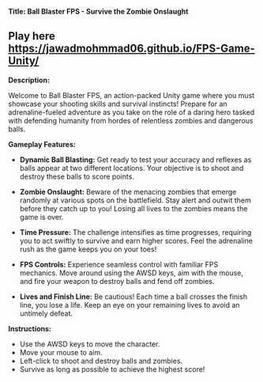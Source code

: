 **Title: Ball Blaster FPS - Survive the Zombie Onslaught**
## Play here https://jawadmohmmad06.github.io/FPS-Game-Unity/
**Description:**

Welcome to Ball Blaster FPS, an action-packed Unity game where you must showcase your shooting skills and survival instincts! Prepare for an adrenaline-fueled adventure as you take on the role of a daring hero tasked with defending humanity from hordes of relentless zombies and dangerous balls.

**Gameplay Features:**

- **Dynamic Ball Blasting:** Get ready to test your accuracy and reflexes as balls appear at two different locations. Your objective is to shoot and destroy these balls to score points.

- **Zombie Onslaught:** Beware of the menacing zombies that emerge randomly at various spots on the battlefield. Stay alert and outwit them before they catch up to you! Losing all lives to the zombies means the game is over.

- **Time Pressure:** The challenge intensifies as time progresses, requiring you to act swiftly to survive and earn higher scores. Feel the adrenaline rush as the game keeps you on your toes!

- **FPS Controls:** Experience seamless control with familiar FPS mechanics. Move around using the AWSD keys, aim with the mouse, and fire your weapon to destroy balls and fend off zombies.

- **Lives and Finish Line:** Be cautious! Each time a ball crosses the finish line, you lose a life. Keep an eye on your remaining lives to avoid an untimely defeat.

**Instructions:**

- Use the AWSD keys to move the character.
- Move your mouse to aim.
- Left-click to shoot and destroy balls and zombies.
- Survive as long as possible to achieve the highest score!
